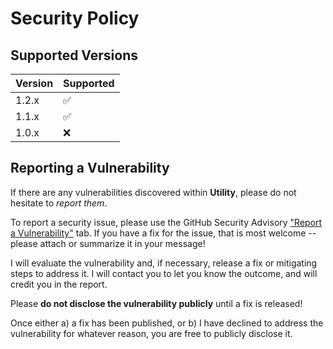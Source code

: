 # Security Policy

## Supported Versions

| Version | Supported          |
| ------- | ------------------ |
| 1.2.x   | :white_check_mark: |
| 1.1.x   | :white_check_mark: |
| 1.0.x   | :x:                |

## Reporting a Vulnerability

If there are any vulnerabilities discovered within **Utility**, please do not hesitate to _report them_. 

To report a security issue, please use the GitHub Security Advisory ["Report a Vulnerability"](https://github.com/ericsizemore/utility/security/advisories/new) tab. If you have a fix for the issue, that is most welcome -- please attach or summarize it in your message!

I will evaluate the vulnerability and, if necessary, release a fix or mitigating steps to address it. I will contact you to let you know the outcome, and will credit you in the report.

   Please **do not disclose the vulnerability publicly** until a fix is released!

Once either a) a fix has been published, or b) I have declined to address the vulnerability for whatever reason, you are free to publicly disclose it.

<!--
## Tidelift subscribers

If you're a [Tidelift](https://tidelift.com/) subscriber, please use this route instead:

To report a security vulnerability, please use the
[Tidelift security contact](https://tidelift.com/security).
Tidelift will coordinate the fix and disclosure.
-->
